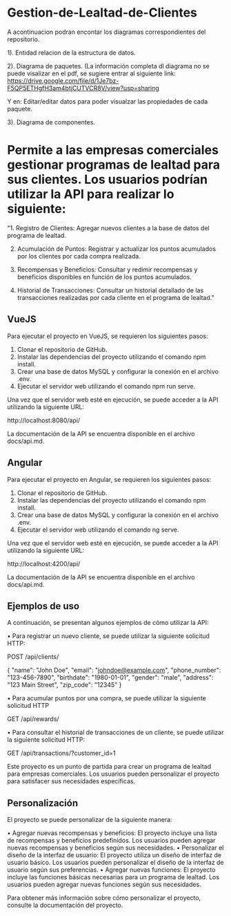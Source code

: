 # Gestion-de-Lealtad-de-Clientes

A acontinuacion podran encontar los diagramas correspondientes del repositorio.

1). Entidad relacion de la estructura de datos.

2). Diagrama de paquetes. (La información completa dl diagrama  no se puede visalizar en el pdf, se sugiere entrar al siguiente link: https://drive.google.com/file/d/1Je7bz-F5QP5ETHgfH3am4btjCUTVCR8V/view?usp=sharing

Y en: Editar/editar datos para poder visualzar las propiedades de cada paquete.

3). Diagrama de componentes.


# Permite a las empresas comerciales gestionar programas de lealtad para sus clientes. Los usuarios podrían utilizar la API para realizar lo siguiente:
"1. Registro de Clientes: Agregar nuevos clientes a la base de datos del programa de lealtad.

2. Acumulación de Puntos: Registrar y actualizar los puntos acumulados por los clientes por cada compra realizada.

3. Recompensas y Beneficios: Consultar y redimir recompensas y beneficios disponibles en función de los puntos acumulados.

4. Historial de Transacciones: Consultar un historial detallado de las transacciones realizadas por cada cliente en el programa de lealtad."


## VueJS

Para ejecutar el proyecto en VueJS, se requieren los siguientes pasos:
1.	Clonar el repositorio de GitHub.
2.	Instalar las dependencias del proyecto utilizando el comando npm install.
3.	Crear una base de datos MySQL y configurar la conexión en el archivo .env.
4.	Ejecutar el servidor web utilizando el comando npm run serve.

Una vez que el servidor web esté en ejecución, se puede acceder a la API utilizando la siguiente URL:

http://localhost:8080/api/

La documentación de la API se encuentra disponible en el archivo docs/api.md.

## Angular

Para ejecutar el proyecto en Angular, se requieren los siguientes pasos:

1.	Clonar el repositorio de GitHub.
2.	Instalar las dependencias del proyecto utilizando el comando npm install.
3.	Crear una base de datos MySQL y configurar la conexión en el archivo .env.
4.	Ejecutar el servidor web utilizando el comando ng serve.

Una vez que el servidor web esté en ejecución, se puede acceder a la API utilizando la siguiente URL:

http://localhost:4200/api/

La documentación de la API se encuentra disponible en el archivo docs/api.md.

## Ejemplos de uso

A continuación, se presentan algunos ejemplos de cómo utilizar la API:

• Para registrar un nuevo cliente, se puede utilizar la siguiente solicitud HTTP:

POST /api/clients/

{
  "name": "John Doe",
  "email": "johndoe@example.com",
  "phone_number": "123-456-7890",
  "birthdate": "1980-01-01",
  "gender": "male",
  "address": "123 Main Street",
  "zip_code": "12345"
}

•	Para acumular puntos por una compra, se puede utilizar la siguiente solicitud HTTP

GET /api/rewards/

•	Para consultar el historial de transacciones de un cliente, se puede utilizar la siguiente solicitud HTTP:

GET /api/transactions/?customer_id=1

Este proyecto es un punto de partida para crear un programa de lealtad para empresas comerciales. Los usuarios pueden personalizar el proyecto para satisfacer sus necesidades específicas.

## Personalización

El proyecto se puede personalizar de la siguiente manera:

•	Agregar nuevas recompensas y beneficios: El proyecto incluye una lista de recompensas y beneficios predefinidos. Los usuarios pueden agregar nuevas recompensas y beneficios según sus necesidades.
•	Personalizar el diseño de la interfaz de usuario: El proyecto utiliza un diseño de interfaz de usuario básico. Los usuarios pueden personalizar el diseño de la interfaz de usuario según sus preferencias.
•	Agregar nuevas funciones: El proyecto incluye las funciones básicas necesarias para un programa de lealtad. Los usuarios pueden agregar nuevas funciones según sus necesidades.

Para obtener más información sobre cómo personalizar el proyecto, consulte la documentación del proyecto.


